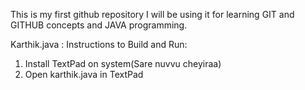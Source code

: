 This is my first github repository
I will be using it for learning GIT and GITHUB concepts and JAVA programming.

Karthik.java : 
Instructions to Build and Run:
1. Install TextPad on system(Sare nuvvu cheyiraa)
2. Open karthik.java in TextPad
